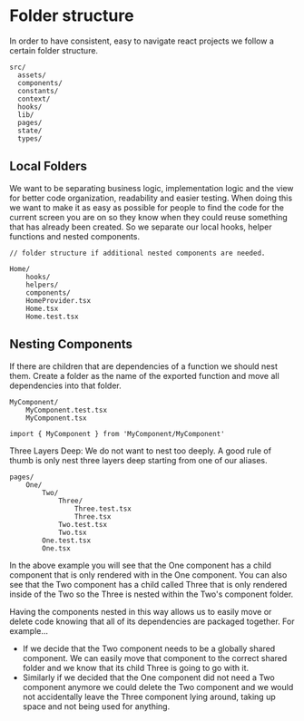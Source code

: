 # Folder structure

In order to have consistent, easy to navigate react projects we follow a certain folder structure.

```
src/
  assets/
  components/
  constants/
  context/
  hooks/
  lib/
  pages/
  state/
  types/
```

## Local Folders

We want to be separating business logic, implementation logic and the view for better code organization, readability and easier testing. When doing this we want to make it as easy as possible for people to find the code for the current screen you are on so they know when they could reuse something that has already been created. So we separate our local hooks, helper functions and nested components.

```
// folder structure if additional nested components are needed.

Home/
	hooks/
	helpers/
	components/
	HomeProvider.tsx
	Home.tsx
	Home.test.tsx
```

## Nesting Components

If there are children that are dependencies of a function we should nest them. Create a folder as the name of the exported function and move all dependencies into that folder.

```
MyComponent/
	MyComponent.test.tsx
	MyComponent.tsx

import { MyComponent } from 'MyComponent/MyComponent'
```

Three Layers Deep: We do not want to nest too deeply. A good rule of thumb is only nest three layers deep starting from one of our aliases.

```
pages/
	One/
		Two/
			Three/
				Three.test.tsx
				Three.tsx
			Two.test.tsx
			Two.tsx
		One.test.tsx
		One.tsx
```

In the above example you will see that the One component has a child component that is only rendered with in the One component. You can also see that the Two component has a child called Three that is only rendered inside of the Two so the Three is nested within the Two's component folder.

Having the components nested in this way allows us to easily move or delete code knowing that all of its dependencies are packaged together. For example...

- If we decide that the Two component needs to be a globally shared component. We can easily move that component to the correct shared folder and we know that its child Three is going to go with it.
- Similarly if we decided that the One component did not need a Two component anymore we could delete the Two component and we would not accidentally leave the Three component lying around, taking up space and not being used for anything.
